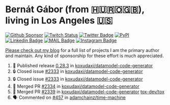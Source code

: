 # Bernát Gábor (from 🇭🇺🇷🇴🇬🇧), living in Los Angeles 🇺🇸

[![Github Sponsor](https://img.shields.io/static/v1?label=Sponsor&message=%E2%9D%A4&logo=GitHub&link=https://github.com/sponsors/gaborbernat&style=flat-square)](https://github.com/sponsors/gaborbernat)
[![Twitch Status](https://img.shields.io/twitch/status/gaborbernat?style=flat-square)](https://www.twitch.tv/gaborbernat)
[![Twitter Badge](https://img.shields.io/badge/-@gjbernat-1ca0f1?style=flat-square&labelColor=1ca0f1&logo=twitter&logoColor=white&link=https://twitter.com/gjbernat)](https://twitter.com/gjbernat)
[![PyPI](https://img.shields.io/badge/-gaborbernat-0073b7?style=flat-square&logo=Python&logoColor=white&link=https://pypi.org/user/gaborbernat/)](https://pypi.org/user/gaborbernat/)
[![Linkedin Badge](https://img.shields.io/badge/-gaborbernat-blue?style=flat-square&logo=Linkedin&logoColor=white&link=https://www.linkedin.com/in/gaborbernat/)](https://www.linkedin.com/in/gaborbernat/)
[![MAIL Badge](https://img.shields.io/badge/-gaborjbernat@gmail.com-c14438?style=flat-square&logo=Gmail&logoColor=white&link=mailto:gaborjbernat@gmail.com)](mailto:gaborjbernat@gmail.com)
[![Instagram Badge](https://img.shields.io/badge/-@gabor__bernat-845EC2?style=flat-square&labelColor=white&logo=Instagram&link=https://instagram.com/gabor_bernat/)](https://instagram.com/gabor_bernat)

[Please check out my blog](https://bernat.tech/about/) for a full list of projects I am the primary author and maintain.
Any kind of sponsorship for these effort is much appreciated.

<!--START_SECTION:activity-->

1. 🚀 Published release [0.28.3](https://github.com/koxudaxi/datamodel-code-generator/releases/tag/0.28.3) in [koxudaxi/datamodel-code-generator](https://github.com/koxudaxi/datamodel-code-generator)
2. 🔒 Closed issue [#2333](https://github.com/koxudaxi/datamodel-code-generator/issues/2333) in [koxudaxi/datamodel-code-generator](https://github.com/koxudaxi/datamodel-code-generator)
3. 🔒 Closed issue [#2333](https://github.com/koxudaxi/datamodel-code-generator/issues/2333) in [koxudaxi/datamodel-code-generator](https://github.com/koxudaxi/datamodel-code-generator)
4. 🎉 Merged PR [#2334](https://github.com/koxudaxi/datamodel-code-generator/pull/2334) in [koxudaxi/datamodel-code-generator](https://github.com/koxudaxi/datamodel-code-generator)
5. 🎉 Merged PR [#2339](https://github.com/koxudaxi/datamodel-code-generator/pull/2339) in [koxudaxi/datamodel-code-generator](https://github.com/koxudaxi/datamodel-code-generator)
   [tox-dev/tox](https://github.com/tox-dev/tox)
5. 🗣 Commented on [#457](https://github.com/adamchainz/time-machine/pull/457#issuecomment-2197730644) in
[adamchainz/time-machine](https://github.com/adamchainz/time-machine)
<!--END_SECTION:activity-->
